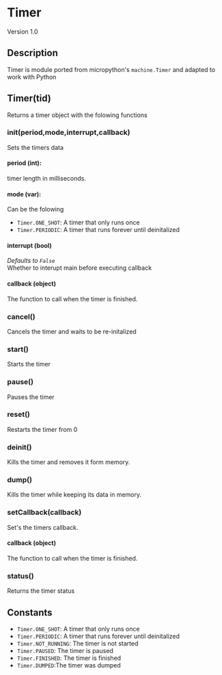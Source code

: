 # Timer
Version 1.0
## Description
Timer is module ported from micropython's ```machine.Timer``` and adapted to work with Python

## Timer(tid)
Returns a timer object with the folowing functions
### init(period,mode,interrupt,callback)
Sets the timers data  
#### period (int): 
timer length in milliseconds.  
#### mode (var):
Can be the folowing  
- ```Timer.ONE_SHOT```: A timer that only runs once
- ```Timer.PERIODIC```: A timer that runs forever until deinitalized
#### interrupt (bool)
*Defaults to ```False```*  
Whether to interupt main before executing callback  
#### callback (object)
The function to call when the timer is finished.
### cancel()
Cancels the timer and waits to be re-initalized
### start()
Starts the timer
### pause()
Pauses the timer
### reset()
Restarts the timer from 0
### deinit()
Kills the timer and removes it form memory.
### dump()
Kills the timer while keeping its data in memory.
### setCallback(callback)
Set's the timers callback.
#### callback (object)
The function to call when the timer is finished.
### status()
Returns the timer status
## Constants
- ```Timer.ONE_SHOT```: A timer that only runs once
- ```Timer.PERIODIC```: A timer that runs forever until deinitalized
- ```Timer.NOT_RUNNING```: The timer is not started
- ```Timer.PAUSED```: The timer is paused
- ```Timer.FINISHED```: The timer is finished
- ```Timer.DUMPED```:The timer was dumped
